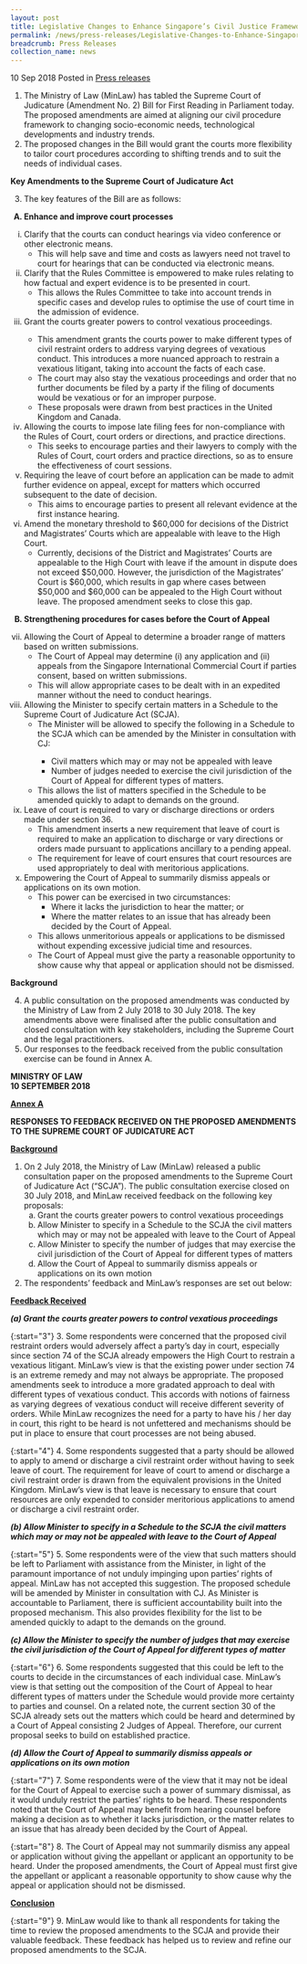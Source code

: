 ```yaml
---
layout: post
title: Legislative Changes to Enhance Singapore’s Civil Justice Framework
permalink: /news/press-releases/Legislative-Changes-to-Enhance-Singapore-Civil-Justice-Framework
breadcrumb: Press Releases
collection_name: news
---
```


10 Sep 2018 Posted in [Press releases](/news/press-releases)

<ol>
<li>The Ministry of Law (MinLaw) has tabled the Supreme Court of Judicature (Amendment No. 2) Bill for First Reading in Parliament today. The proposed amendments are aimed at aligning our civil procedure framework to changing socio-economic needs, technological developments and industry trends.</li>

<li>The proposed changes in the Bill would grant the courts more flexibility to tailor court procedures according to shifting trends and to suit the needs of individual cases.</li>

</ol>

**Key Amendments to the Supreme Court of Judicature Act**

<ol start="3">

<li>The key features of the Bill are as follows:</li>

</ol>


<ol style="list-style-type: upper-alpha;  font-weight: bold;">
<li>Enhance and improve court processes</li>
</ol>

<ol style="list-style-type: lower-roman;">
<li>Clarify that the courts can conduct hearings via video conference or other electronic means.  

<ul>
<li>This will help save and time and costs as lawyers need not travel to court for hearings that can be conducted via electronic means.</li>
</ul>

</li>

<li>Clarify that the Rules Committee is empowered to make rules relating to how factual and expert evidence is to be presented in court.

<ul>
<li>
This allows the Rules Committee to take into account trends in specific cases and develop rules to optimise the use of court time in the admission of evidence.
</li>
</ul>

</li>
<li>
Grant the courts greater powers to control vexatious proceedings.  
</li>

<ul>
<li>This amendment grants the courts power to make different types of civil restraint orders to address varying degrees of vexatious conduct. This introduces a more nuanced approach to restrain a vexatious litigant, taking into account the facts of each case.</li>

<li>The court may also stay the vexatious proceedings and order that no further documents be filed by a party if the filing of documents would be vexatious or for an improper purpose.</li>

<li>These proposals were drawn from best practices in the United Kingdom and Canada.</li>


</ul>

<li>
Allowing the courts to impose late filing fees for non-compliance with the Rules of Court, court orders or directions, and practice directions.

<ul>
<li>This seeks to encourage parties and their lawyers to comply with the Rules of Court, court orders and practice directions, so as to ensure the effectiveness of court sessions.</li>
</ul>

</li>



<li>
Requiring the leave of court before an application can be made to admit further evidence on appeal, except for matters which occurred subsequent to the date of decision.

<ul>
<li> This aims to encourage parties to present all relevant evidence at the first instance hearing.</li>
</ul>

</li>

<li>
Amend the monetary threshold to $60,000 for decisions of the District and Magistrates’ Courts which are appealable with leave to the High Court.

<ul>
<li>Currently, decisions of the District and Magistrates’ Courts are appealable to the High Court with leave if the amount in dispute does not exceed $50,000. However, the jurisdiction of the Magistrates’ Court is $60,000, which results in gap where cases between $50,000 and $60,000 can be appealed to the High Court without leave. The proposed amendment seeks to close this gap.</li>
</ul>


</li>


</ol>

<ol start="2" style="list-style-type: upper-alpha;  font-weight: bold;">
<li>Strengthening procedures for cases before the Court of Appeal</li>
</ol>


<ol start="7" style="list-style-type: lower-roman;">
<li>Allowing the Court of Appeal to determine a broader range of matters based on written submissions.

<ul>
<li>The Court of Appeal may determine (i) any application and (ii) appeals from the Singapore International Commercial Court if parties consent, based on written submissions.</li>

<li>
 This will allow appropriate cases to be dealt with in an expedited manner without the need to conduct hearings.
</li>
</ul>

</li>

<li>
Allowing the Minister to specify certain matters in a Schedule to the Supreme Court of Judicature Act (SCJA).

<ul>
<li>
The Minister will be allowed to specify the following in a Schedule to the SCJA which can be amended by the Minister in consultation with CJ:
</li>

<ul>
<li>Civil matters which may or may not be appealed with leave</li>
<li>Number of judges needed to exercise the civil jurisdiction of the Court of Appeal for different types of matters.</li>
</ul>

<li>This allows the list of matters specified in the Schedule to be amended quickly to adapt to demands on the ground.</li>

</ul>

</li>

<li>
  Leave of court is required to vary or discharge directions or orders made under section 36.
  
  <ul>
  <li>
  This amendment inserts a new requirement that leave of court is required to make an application to discharge or vary directions or orders made pursuant to applications ancillary to a pending appeal.
  </li>
  
  <li>
  The requirement for leave of court ensures that court resources are used appropriately to deal with meritorious applications.
  </li>
  </ul>
</li>


<li>
 Empowering the Court of Appeal to summarily dismiss appeals or applications on its own motion.

<ul>
<li> This power can be exercised in two circumstances:

<ul>
<li>Where it lacks the jurisdiction to hear the matter; or</li>

<li>Where the matter relates to an issue that has already been decided by the Court of Appeal.</li>


</ul>



</li>

<li>
This allows unmeritorious appeals or applications to be dismissed without expending excessive judicial time and resources.
</li>

<li>
The Court of Appeal must give the party a reasonable opportunity to show cause why that appeal or application should not be dismissed.
</li>

</ul>


</li>

</ol>

**Background**

<ol start="4">
<li>  A public consultation on the proposed amendments was conducted by the Ministry of Law from 2 July 2018 to 30 July 2018. The key amendments above were finalised after the public consultation and closed consultation with key stakeholders, including the Supreme Court and the legal practitioners.</li>

<li>Our responses to the feedback received from the public consultation exercise can be found in Annex A.</li>
</ol>

**MINISTRY OF LAW**  
**10 SEPTEMBER 2018**

 
**<u>Annex A</u>**
 
**RESPONSES TO FEEDBACK RECEIVED ON THE PROPOSED AMENDMENTS TO THE SUPREME COURT OF JUDICATURE ACT**

**<u>Background</u>**
<ol>
<li>On 2 July 2018, the Ministry of Law (MinLaw) released a public consultation paper on the proposed amendments to the Supreme Court of Judicature Act (“SCJA”). The public consultation exercise closed on 30 July 2018, and MinLaw received feedback on the following key proposals:

<ol style="list-style-type: lower-alpha;">
<li> Grant the courts greater powers to control vexatious proceedings</li>
<li>Allow Minister to specify in a Schedule to the SCJA the civil matters which may or may not be appealed with leave to the Court of Appeal</li>
<li> Allow Minister to specify the number of judges that may exercise the civil jurisdiction of the Court of Appeal for different types of matters</li>
<li>Allow the Court of Appeal to summarily dismiss appeals or applications on its own motion</li>
</ol>

</li>
<li>The respondents’ feedback and MinLaw’s responses are set out below:</li>
</ol>

**<u>Feedback Received</u>**

***(a) Grant the courts greater powers to control vexatious proceedings***

{:start="3"}
3. Some respondents were concerned that the proposed civil restraint orders would adversely affect a party’s day in court, especially since section 74 of the SCJA already empowers the High Court to restrain a vexatious litigant. MinLaw’s view is that the existing power under section 74 is an extreme remedy and may not always be appropriate. The proposed amendments seek to introduce a more gradated approach to deal with different types of vexatious conduct. This accords with notions of fairness as varying degrees of vexatious conduct will receive different severity of orders. While MinLaw recognizes the need for a party to have his / her day in court, this right to be heard is not unfettered and mechanisms should be put in place to ensure that court processes are not being abused.

{:start="4"}
4. Some respondents suggested that a party should be allowed to apply to amend or discharge a civil restraint order without having to seek leave of court. The requirement for leave of court to amend or discharge a civil restraint order is drawn from the equivalent provisions in the United Kingdom. MinLaw’s view is that leave is necessary to ensure that court resources are only expended to consider meritorious applications to amend or discharge a civil restraint order.

 

***(b) Allow Minister to specify in a Schedule to the SCJA the civil matters which may or may not be appealed with leave to the Court of Appeal***

{:start="5"}
5. Some respondents were of the view that such matters should be left to Parliament with assistance from the Minister, in light of the paramount importance of not unduly impinging upon parties’ rights of appeal. MinLaw has not accepted this suggestion. The proposed schedule will be amended by Minister in consultation with CJ. As Minister is accountable to Parliament, there is sufficient accountability built into the proposed mechanism. This also provides flexibility for the list to be amended quickly to adapt to the demands on the ground.

 

***(c) Allow the Minister to specify the number of judges that may exercise the civil jurisdiction of the Court of Appeal for different types of matter***

{:start="6"}
6. Some respondents suggested that this could be left to the courts to decide in the circumstances of each individual case. MinLaw’s view is that setting out the composition of the Court of Appeal to hear different types of matters under the Schedule would provide more certainty to parties and counsel. On a related note, the current section 30 of the SCJA already sets out the matters which could be heard and determined by a Court of Appeal consisting 2 Judges of Appeal. Therefore, our current proposal seeks to build on established practice.

 

***(d) Allow the Court of Appeal to summarily dismiss appeals or applications on its own motion***

{:start="7"}
7. Some respondents were of the view that it may not be ideal for the Court of Appeal to exercise such a power of summary dismissal, as it would unduly restrict the parties’ rights to be heard. These respondents noted that the Court of Appeal may benefit from hearing counsel before making a decision as to whether it lacks jurisdiction, or the matter relates to an issue that has already been decided by the Court of Appeal.

{:start="8"}
8. The Court of Appeal may not summarily dismiss any appeal or application without giving the appellant or applicant an opportunity to be heard. Under the proposed amendments, the Court of Appeal must first give the appellant or applicant a reasonable opportunity to show cause why the appeal or application should not be dismissed.

**<u>Conclusion</u>**

{:start="9"}
9. MinLaw would like to thank all respondents for taking the time to review the proposed amendments to the SCJA and provide their valuable feedback. These feedback has helped us to review and refine our proposed amendments to the SCJA.
